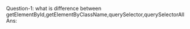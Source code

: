 Question-1: what is difference between getElementById,getElementByClassName,querySelector,querySelectorAll
Ans:


